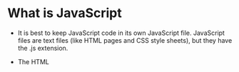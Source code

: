 # What is JavaScript

* It is best to keep JavaScript code in its own JavaScript
file. JavaScript files are text files (like HTML pages and
CSS style sheets), but they have the .js extension.

* The HTML <script> element is used in HTML pages
to tell the browser to load the JavaScript file (rather like
the <link> element can be used to load a CSS file).

* If you view the source code of the page in the browser,
the JavaScript will not have changed the HTML,
because the script works with the model of the web
page that the browser has created.
